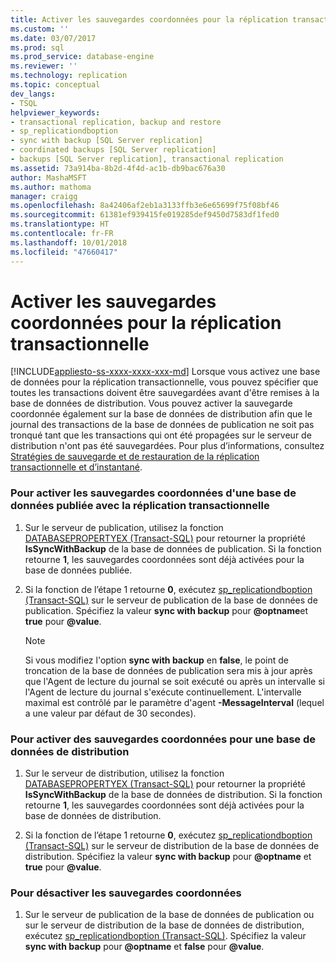 ```yaml
---
title: Activer les sauvegardes coordonnées pour la réplication transactionnelle | Microsoft Docs
ms.custom: ''
ms.date: 03/07/2017
ms.prod: sql
ms.prod_service: database-engine
ms.reviewer: ''
ms.technology: replication
ms.topic: conceptual
dev_langs:
- TSQL
helpviewer_keywords:
- transactional replication, backup and restore
- sp_replicationdboption
- sync with backup [SQL Server replication]
- coordinated backups [SQL Server replication]
- backups [SQL Server replication], transactional replication
ms.assetid: 73a914ba-8b2d-4f4d-ac1b-db9bac676a30
author: MashaMSFT
ms.author: mathoma
manager: craigg
ms.openlocfilehash: 8a42406af2eb1a3133ffb3e6e65699f75f08bf46
ms.sourcegitcommit: 61381ef939415fe019285def9450d7583df1fed0
ms.translationtype: HT
ms.contentlocale: fr-FR
ms.lasthandoff: 10/01/2018
ms.locfileid: "47660417"
---
```

# <a name="enable-coordinated-backups-for-transactional-replication"></a>Activer les sauvegardes coordonnées pour la réplication transactionnelle
[!INCLUDE[appliesto-ss-xxxx-xxxx-xxx-md](../../../includes/appliesto-ss-xxxx-xxxx-xxx-md.md)]
  Lorsque vous activez une base de données pour la réplication transactionnelle, vous pouvez spécifier que toutes les transactions doivent être sauvegardées avant d'être remises à la base de données de distribution. Vous pouvez activer la sauvegarde coordonnée également sur la base de données de distribution afin que le journal des transactions de la base de données de publication ne soit pas tronqué tant que les transactions qui ont été propagées sur le serveur de distribution n'ont pas été sauvegardées. Pour plus d’informations, consultez [Stratégies de sauvegarde et de restauration de la réplication transactionnelle et d’instantané](../../../relational-databases/replication/administration/strategies-for-backing-up-and-restoring-snapshot-and-transactional-replication.md).  
  
### <a name="to-enable-coordinated-backups-for-a-database-published-with-transactional-replication"></a>Pour activer les sauvegardes coordonnées d'une base de données publiée avec la réplication transactionnelle  
  
1.  Sur le serveur de publication, utilisez la fonction [DATABASEPROPERTYEX &#40;Transact-SQL&#41;](../../../t-sql/functions/databasepropertyex-transact-sql.md) pour retourner la propriété **IsSyncWithBackup** de la base de données de publication. Si la fonction retourne **1**, les sauvegardes coordonnées sont déjà activées pour la base de données publiée.  
  
2.  Si la fonction de l’étape 1 retourne **0**, exécutez [sp_replicationdboption &#40;Transact-SQL&#41;](../../../relational-databases/system-stored-procedures/sp-replicationdboption-transact-sql.md) sur le serveur de publication de la base de données de publication. Spécifiez la valeur **sync with backup** pour **@optname**et **true** pour **@value**.  
  
    > [!NOTE]  
    >  Si vous modifiez l'option **sync with backup** en **false**, le point de troncation de la base de données de publication sera mis à jour après que l'Agent de lecture du journal se soit exécuté ou après un intervalle si l'Agent de lecture du journal s'exécute continuellement. L'intervalle maximal est contrôlé par le paramètre d'agent **-MessageInterval** (lequel a une valeur par défaut de 30 secondes).  
  
### <a name="to-enable-coordinated-backups-for-a-distribution-database"></a>Pour activer des sauvegardes coordonnées pour une base de données de distribution  
  
1.  Sur le serveur de distribution, utilisez la fonction [DATABASEPROPERTYEX &#40;Transact-SQL&#41;](../../../t-sql/functions/databasepropertyex-transact-sql.md) pour retourner la propriété **IsSyncWithBackup** de la base de données de distribution. Si la fonction retourne **1**, les sauvegardes coordonnées sont déjà activées pour la base de données de distribution.  
  
2.  Si la fonction de l’étape 1 retourne **0**, exécutez [sp_replicationdboption &#40;Transact-SQL&#41;](../../../relational-databases/system-stored-procedures/sp-replicationdboption-transact-sql.md) sur le serveur de distribution de la base de données de distribution. Spécifiez la valeur **sync with backup** pour **@optname** et **true** pour **@value**.  
  
### <a name="to-disable-coordinated-backups"></a>Pour désactiver les sauvegardes coordonnées  
  
1.  Sur le serveur de publication de la base de données de publication ou sur le serveur de distribution de la base de données de distribution, exécutez [sp_replicationdboption &#40;Transact-SQL&#41;](../../../relational-databases/system-stored-procedures/sp-replicationdboption-transact-sql.md). Spécifiez la valeur **sync with backup** pour **@optname** et **false** pour **@value**.  
  
  
